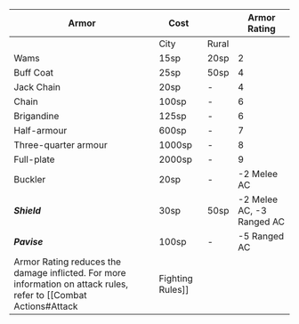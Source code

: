 | Armor                | Cost   |       | Armor Rating              |
| -------------------- | ------ | ----- | ------------------------- |
|                      | City   | Rural |                           |
| Wams                 | 15sp   | 20sp  | 2                         |
| Buff Coat            | 25sp   | 50sp  | 4                         |
| Jack Chain           | 20sp   | -     | 4                         |
| Chain                | 100sp  | -     | 6                         |
| Brigandine           | 125sp  | -     | 6                         |
| Half-armour          | 600sp  | -     | 7                         |
| Three-quarter armour | 1000sp | -     | 8                         |
| Full-plate           | 2000sp | -     | 9                         |
| Buckler              | 20sp   | -     | -2 Melee AC               |
| ***Shield***         | 30sp   | 50sp  | -2 Melee AC, -3 Ranged AC |
| ***Pavise***         | 100sp  | -     | -5 Ranged AC              |
Armor Rating reduces the damage inflicted. For more information on attack rules, refer to [[Combat Actions#Attack|Fighting Rules]]